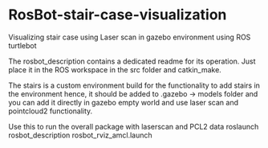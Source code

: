 # RosBot-stair-case-visualization
Visualizing stair case using Laser scan in gazebo environment using ROS turtlebot

The rosbot_description contains a dedicated readme for its operation. Just place it in the ROS workspace in the src folder and catkin_make. 

The stairs is a custom environment build for the functionality to add stairs in the environment hence, it should be added to .gazebo -> models folder and you can add it directly in gazebo empty world and use laser scan and pointcloud2 functionality.

Use this to run the overall package with laserscan and PCL2 data
roslaunch rosbot_description rosbot_rviz_amcl.launch

